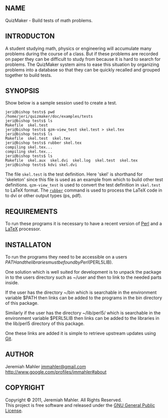 
NAME
----

QuizMaker - Build tests of math problems.

INTRODUCTON
-----------

A student studying math, physics or engineering will accumulate many
problems during the course of a class.
But if these problems are recorded on paper they can be difficult
to study from because it is hard to search for problems.
The QuizMaker system aims to ease this situation by organizing problems into a
database so that they can be quickly recalled and grouped together to build tests.

SYNOPSIS
--------

Show below is a sample session used to create a test.

    jeri@bishop tests$ pwd
    /home/jeri/quizmaker/doc/examples/tests
    jeri@bishop tests$ ls
    Makefile  skel.test
    jeri@bishop tests$ qzm-view_test skel.test > skel.tex
    jeri@bishop tests$ ls
    Makefile  skel.test  skel.tex
    jeri@bishop tests$ rubber skel.tex
    compiling skel.tex...
    compiling skel.tex...
    jeri@bishop tests$ ls
    Makefile  skel.aux  skel.dvi  skel.log  skel.test  skel.tex
    jeri@bishop tests$ kdvi skel.dvi

The file `skel.test` is the test definition.
Here 'skel' is shorthand for 'skeleton' since this file is used as an
example from which to build other test definitions.
`qzm-view_test` is used to convert the test definition in `skel.test`
to LaTeX format.
The [`rubber`][rubber] command is used to process the LaTeX code in to dvi or other
output types (ps, pdf).

 [rubber]: https://launchpad.net/rubber

REQUIREMENTS
------------

To run these programs it is necessary to have a recent version
of [Perl][perl] and a [LaTeX][latex] processor.

 [perl]: http://www.perl.org
 [latex]: http://www.latex-project.org

INSTALLATON
-----------

To run the programs they need to be accessible on a users
$PATH and the libraries must be found by Perl ($PERL5LIB).

One solution which is well suited for development
is to unpack the package in to the users directory such as
~/user and then to link to the needed parts inside.

If the user has the directory ~/bin which is searchable in
the environment variable $PATH then links can be added to
the programs in the bin directory of this package.

Similarly if the user has the directory ~/lib/perl5/ which is
searchable in the environment variable $PERL5LIB then links can
be added to the libraries in the lib/perl5 directory of this package.

One these links are added it is simple to retrieve upstream updates
using [Git][quizmaker].

 [quizmaker]: https://github.com/jmahler/quizmaker

AUTHOR
------

Jeremiah Mahler <jmmahler@gmail.com><br>
<http://www.google.com/profiles/jmmahler#about>

COPYRIGHT
---------

Copyright &copy; 2011, Jeremiah Mahler.  All Rights Reserved.<br>
This project is free software and released under
the [GNU General Public License][gpl].

 [gpl]: http://www.gnu.org/licenses/gpl.html

